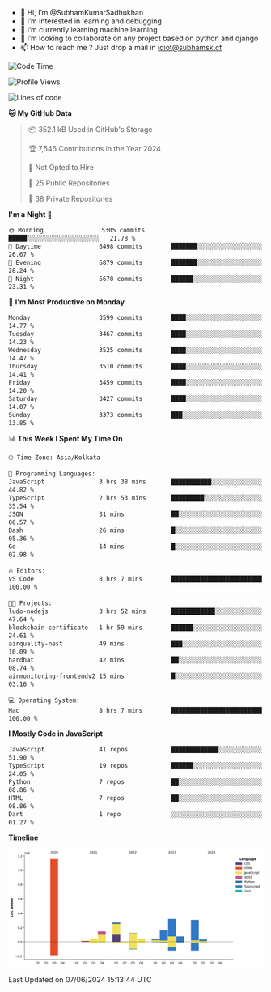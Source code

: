 - 👋 Hi, I’m @SubhamKumarSadhukhan
- 👀 I’m interested in learning and debugging
- 🌱 I’m currently learning machine learning
- 💞️ I’m looking to collaborate on any project based on python and django
- 📫 How to reach me ?
      Just drop a mail in idiot@subhamsk.cf

<!---
SubhamKumarSadhukhan/SubhamKumarSadhukhan is a ✨ special ✨ repository because its `README.md` (this file) appears on your GitHub profile.
You can click the Preview link to take a look at your changes.
--->


<!--START_SECTION:waka-->
![Code Time](http://img.shields.io/badge/Code%20Time-2%2C220%20hrs%2049%20mins-blue)

![Profile Views](http://img.shields.io/badge/Profile%20Views-0-blue)

![Lines of code](https://img.shields.io/badge/From%20Hello%20World%20I%27ve%20Written-2.7%20million%20lines%20of%20code-blue)

**🐱 My GitHub Data** 

> 📦 352.1 kB Used in GitHub's Storage 
 > 
> 🏆 7,546 Contributions in the Year 2024
 > 
> 🚫 Not Opted to Hire
 > 
> 📜 25 Public Repositories 
 > 
> 🔑 38 Private Repositories 
 > 
**I'm a Night 🦉** 

```text
🌞 Morning                5305 commits        █████░░░░░░░░░░░░░░░░░░░░   21.78 % 
🌆 Daytime                6498 commits        ███████░░░░░░░░░░░░░░░░░░   26.67 % 
🌃 Evening                6879 commits        ███████░░░░░░░░░░░░░░░░░░   28.24 % 
🌙 Night                  5678 commits        ██████░░░░░░░░░░░░░░░░░░░   23.31 % 
```
📅 **I'm Most Productive on Monday** 

```text
Monday                   3599 commits        ████░░░░░░░░░░░░░░░░░░░░░   14.77 % 
Tuesday                  3467 commits        ████░░░░░░░░░░░░░░░░░░░░░   14.23 % 
Wednesday                3525 commits        ████░░░░░░░░░░░░░░░░░░░░░   14.47 % 
Thursday                 3510 commits        ████░░░░░░░░░░░░░░░░░░░░░   14.41 % 
Friday                   3459 commits        ████░░░░░░░░░░░░░░░░░░░░░   14.20 % 
Saturday                 3427 commits        ████░░░░░░░░░░░░░░░░░░░░░   14.07 % 
Sunday                   3373 commits        ███░░░░░░░░░░░░░░░░░░░░░░   13.85 % 
```


📊 **This Week I Spent My Time On** 

```text
🕑︎ Time Zone: Asia/Kolkata

💬 Programming Languages: 
JavaScript               3 hrs 38 mins       ███████████░░░░░░░░░░░░░░   44.82 % 
TypeScript               2 hrs 53 mins       █████████░░░░░░░░░░░░░░░░   35.54 % 
JSON                     31 mins             ██░░░░░░░░░░░░░░░░░░░░░░░   06.57 % 
Bash                     26 mins             █░░░░░░░░░░░░░░░░░░░░░░░░   05.36 % 
Go                       14 mins             █░░░░░░░░░░░░░░░░░░░░░░░░   02.98 % 

🔥 Editors: 
VS Code                  8 hrs 7 mins        █████████████████████████   100.00 % 

🐱‍💻 Projects: 
ludo-nodejs              3 hrs 52 mins       ████████████░░░░░░░░░░░░░   47.64 % 
blockchain-certificate   1 hr 59 mins        ██████░░░░░░░░░░░░░░░░░░░   24.61 % 
airquality-nest          49 mins             ███░░░░░░░░░░░░░░░░░░░░░░   10.09 % 
hardhat                  42 mins             ██░░░░░░░░░░░░░░░░░░░░░░░   08.74 % 
airmonitoring-frontendv2 15 mins             █░░░░░░░░░░░░░░░░░░░░░░░░   03.16 % 

💻 Operating System: 
Mac                      8 hrs 7 mins        █████████████████████████   100.00 % 
```

**I Mostly Code in JavaScript** 

```text
JavaScript               41 repos            █████████████░░░░░░░░░░░░   51.90 % 
TypeScript               19 repos            ██████░░░░░░░░░░░░░░░░░░░   24.05 % 
Python                   7 repos             ██░░░░░░░░░░░░░░░░░░░░░░░   08.86 % 
HTML                     7 repos             ██░░░░░░░░░░░░░░░░░░░░░░░   08.86 % 
Dart                     1 repo              ░░░░░░░░░░░░░░░░░░░░░░░░░   01.27 % 
```



**Timeline**

![Lines of Code chart](https://raw.githubusercontent.com/SubhamKumarSadhukhan/SubhamKumarSadhukhan/main/assets/bar_graph.png)


 Last Updated on 07/06/2024 15:13:44 UTC
<!--END_SECTION:waka-->
